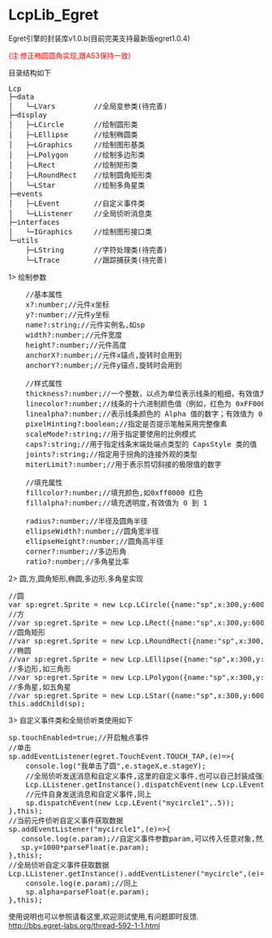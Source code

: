 LcpLib_Egret
============

Egret引擎的封装库v1.0.b(目前完美支持最新版egret1.0.4)

<span style="color:#ff0000">(注:修正椭圆圆角实现,跟AS3保持一致)</span>

目录结构如下

<pre class="brush:ts;toolbar:false">
Lcp
├─data
│   └─LVars         //全局变参类(待完善)
├─display
│   ├─LCircle       //绘制圆形类
│   ├─LEllipse      //绘制椭圆类
│   ├─LGraphics     //绘制图形基类
│   ├─LPolygon      //绘制多边形类
│   ├─LRect         //绘制矩形类
│   ├─LRoundRect    //绘制圆角矩形类
│   └─LStar         //绘制多角星类
├─events
│   ├─LEvent        //自定义事件类
│   └─LListener     //全局侦听消息类
├─interfaces
│   └─IGraphics     //绘制图形接口类
└─utils
    ├─LString       //字符处理类(待完善)
    └─LTrace        //跟踪捕获类(待完善)
</pre>

1> 绘制参数

<pre class="brush:ts;toolbar:false">
    //基本属性
    x?:number;//元件x坐标
    y?:number;//元件y坐标
    name?:string;//元件实例名,如sp
    width?:number;//元件宽度
    height?:number;//元件高度
    anchorX?:number;//元件x锚点,旋转时会用到
    anchorY?:number;//元件y锚点,旋转时会用到
    
    //样式属性
    thickness?:number;//一个整数，以点为单位表示线条的粗细，有效值为 0 到 255.
    linecolor?:number;//线条的十六进制颜色值（例如，红色为 0xFF0000，蓝色为 0x0000FF 等）。
    linealpha?:number;//表示线条颜色的 Alpha 值的数字；有效值为 0 到 1。
    pixelHinting?:boolean;//指定是否提示笔触采用完整像素
    scaleMode?:string;//用于指定要使用的比例模式
    caps?:string;//用于指定线条末端处端点类型的 CapsStyle 类的值
    joints?:string;//指定用于拐角的连接外观的类型
    miterLimit?:number;//用于表示剪切斜接的极限值的数字
    
    //填充属性
    fillcolor?:number;//填充颜色,如0xff0000 红色
    fillalpha?:number;//填充透明度,有效值为 0 到 1
    
    radius?:number;//半径及圆角半径
    ellipseWidth?:number;//圆角宽半径
    ellipseHeight?:number;//圆角高半径
    corner?:number;//多边形角
    ratio?:number;//多角星比率
</pre>

2> 圆,方,圆角矩形,椭圆,多边形,多角星实现

<pre class="brush:ts;toolbar:false">
//圆
var sp:egret.Sprite = new Lcp.LCircle({name:"sp",x:300,y:600,radius:50,fillcolor:0xff0000,thickness:10,linecolor:0x00ff00});
//方
//var sp:egret.Sprite = new Lcp.LRect({name:"sp",x:300,y:600,width:400,height:300,fillcolor:0xff0000,thickness:10,linecolor:0x00ff00});
//圆角矩形
//var sp:egret.Sprite = new Lcp.LRoundRect({name:"sp",x:300,y:600,width:400,height:300,ellipseWidth:100,ellipseHeight:50,fillcolor:0xff0000,thickness:10,linecolor:0x00ff00});
//椭圆
//var sp:egret.Sprite = new Lcp.LEllipse({name:"sp",x:300,y:600,width:200,height:100,fillcolor:0xff0000,thickness:10,linecolor:0x00ff00});
//多边形,如三角形
//var sp:egret.Sprite = new Lcp.LPolygon({name:"sp",x:300,y:600,width:300,height:300,corner:3,fillcolor:0xff0000,thickness:10,linecolor:0x00ff00});
//多角星,如五角星
//var sp:egret.Sprite = new Lcp.LStar({name:"sp",x:300,y:600,width:300,height:300,corner:5,ratio:.4,fillcolor:0xff0000,thickness:10,linecolor:0x00ff00});
this.addChild(sp);
</pre>

3> 自定义事件类和全局侦听类使用如下

<pre class="brush:ts;toolbar:false">
sp.touchEnabled=true;//开启触点事件
//单击
sp.addEventListener(egret.TouchEvent.TOUCH_TAP,(e)=>{
    console.log("我单击了圆",e.stageX,e.stageY);
    //全局侦听发送消息和自定义事件,这里的自定义事件,也可以自己封装成强类型即可,比如LEvent.MYCIRCLE
    Lcp.LListener.getInstance().dispatchEvent(new Lcp.LEvent("mycircle",.1,false));
    //元件自身发送消息和自定义事件,同上
    sp.dispatchEvent(new Lcp.LEvent("mycircle1",.5));
},this);
//当前元件侦听自定义事件获取数据
sp.addEventListener("mycircle1",(e)=>{
   console.log(e.param);//自定义事件参数param,可以传入任意对象,然后自行解析即可.
   sp.y=1000*parseFloat(e.param);
},this);
//全局侦听自定义事件获取数据
Lcp.LListener.getInstance().addEventListener("mycircle",(e)=>{
    console.log(e.param);//同上
    sp.alpha=parseFloat(e.param);
},this);
</pre>

使用说明也可以参照请看这里,欢迎测试使用,有问题即时反馈. <br />
<a href="http://bbs.egret-labs.org/thread-592-1-1.html" target="_blank">
http://bbs.egret-labs.org/thread-592-1-1.html
</a>
